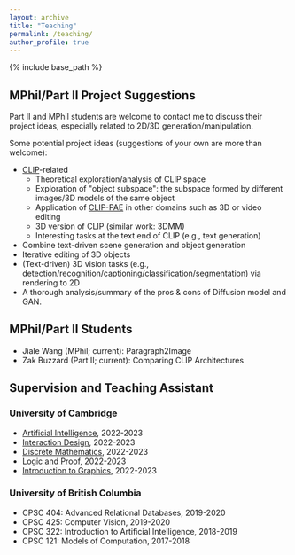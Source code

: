 ```yaml
---
layout: archive
title: "Teaching"
permalink: /teaching/
author_profile: true
---
```


{% include base_path %}

## MPhil/Part II Project Suggestions

Part II and MPhil students are welcome to contact me to discuss their project ideas, especially related to 2D/3D generation/manipulation.

Some potential project ideas (suggestions of your own are more than welcome):  
- [CLIP](https://openai.com/research/clip)-related
	- Theoretical exploration/analysis of CLIP space
	- Exploration of "object subspace": the subspace formed by different images/3D models of the same object
	- Application of [CLIP-PAE](https://chenliang-zhou.github.io/CLIP-PAE/) in other domains such as 3D or video editing
	- 3D version of CLIP (similar work: 3DMM)
	- Interesting tasks at the text end of CLIP (e.g., text generation)
- Combine text-driven scene generation and object generation
- Iterative editing of 3D objects
- (Text-driven) 3D vision tasks (e.g., detection/recognition/captioning/classification/segmentation) via rendering to 2D
- A thorough analysis/summary of the pros & cons of Diffusion model and GAN.



## MPhil/Part II Students

- Jiale Wang (MPhil; current): Paragraph2Image
- Zak Buzzard (Part II; current): Comparing CLIP Architectures

## Supervision and Teaching Assistant

### University of Cambridge

- [Artificial Intelligence](https://www.cl.cam.ac.uk/teaching/2223/ArtInt/), 2022-2023
- [Interaction Design](https://www.cl.cam.ac.uk/teaching/2223/IntDesign/), 2022-2023
- [Discrete Mathematics](https://www.cl.cam.ac.uk/teaching/2223/DiscMath/), 2022-2023
- [Logic and Proof](https://www.cl.cam.ac.uk/teaching/2223/LogicProof/), 2022-2023
- [Introduction to Graphics](https://www.cl.cam.ac.uk/teaching/2223/Graphics/), 2022-2023

### University of British Columbia

- CPSC 404: Advanced Relational Databases, 2019-2020
- CPSC 425: Computer Vision, 2019-2020
- CPSC 322: Introduction to Artificial Intelligence, 2018-2019
- CPSC 121: Models of Computation, 2017-2018


